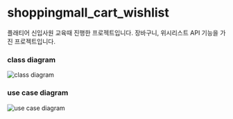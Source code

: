 # shoppingmall_cart_wishlist
플래티어 신입사원 교육때 진행한 프로젝트입니다. 장바구니, 위시리스트 API 기능을 가진 프로젝트입니다.

### class diagram
![class diagram](https://user-images.githubusercontent.com/29749722/96530651-d9163a00-12c2-11eb-8c96-8aeb37dc6580.png)


### use case diagram
![use case diagram](https://user-images.githubusercontent.com/29749722/96530719-f6e39f00-12c2-11eb-8887-d04fff2156e2.png)
